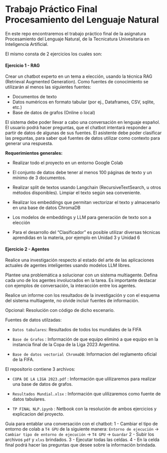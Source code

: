 # Trabajo Práctico Final Procesamiento del Lenguaje Natural

En este repo encontraremos el trabajo práctico final de la asignatura Procesamiento del Lenguaje Natural, de la Tecnicatura Univesitaria en Inteligencia Artificial.

El mismo consta de 2 ejercicios los cuales son:

#### **Ejercicio 1 - RAG**

Crear un chatbot experto en un tema a elección, usando la técnica RAG (Retrieval Augmented Generation). Como fuentes de conocimiento se utilizarán al menos las siguientes fuentes:

*   Documentos de texto
*   Datos numéricos en formato tabular (por ej., Dataframes, CSV, sqlite, etc.)
*   Base de datos de grafos (Online o local)

El sistema debe poder llevar a cabo una conversación en lenguaje español. El usuario podrá hacer preguntas, que el chatbot intentará responder a partir de datos de algunas de sus fuentes. El asistente debe poder clasificar las preguntas, para saber qué fuentes de datos utilizar como contexto para generar una respuesta.



**Requerimientos generales:**


*   Realizar todo el proyecto en un entorno Google Colab

*   El conjunto de datos debe tener al menos 100 páginas de texto y un mínimo de 3 documentos.

*   Realizar split de textos usando Langchain (RecursiveTextSearch, u otros métodos disponibles). Limpiar el texto según sea conveniente.

*   Realizar los embeddings que permitan vectorizar el texto y almacenarlo en una base de datos ChromaDB

*   Los modelos de embeddings y LLM para generación de texto son a elección

*   Para el desarrollo del “Clasificador” es posible utilizar diversas técnicas aprendidas en la materia, por ejemplo en Unidad 3 y Unidad 6


#### **Ejercicio 2 - Agentes**

Realice una investigación respecto al estado del arte de las aplicaciones actuales de agentes inteligentes usando modelos LLM libres.

Plantee una problemática a solucionar con un sistema multiagente. Defina cada uno de los agentes involucrados en la tarea. Es importante destacar con ejemplos de conversación, la interacción entre los agentes.

Realice un informe con los resultados de la investigación y con el esquema del sistema multiagente, no olvide incluir fuentes de información.

Opcional: Resolución con código de dicho escenario.


Fuentes de datos utilzadas:

*   `Datos tabulares`: Resultados de todos los mundiales de la FIFA

*   `Base de Grafos` : Información de que equipo eliminó a que equipo en la instancia final de la Copa de la Liga 2023 Argentina.

*   `Base de datos vectorial ChromaDB`: Informacion del reglamento oficial de la FIFA.



El repositorio contiene 3 archivos:
 - `COPA DE LA LIGA 2023.pdf` : Información que ulilizaremos para realizar una base de datos de grafos.
   
 - `Resultados Mundial.xlsx` : Información que ulilizaremos como fuente de datos tabulares.
   
 - `TP FINAL NLP.ipynb` : Netbook con la resolución de ambos ejercicios y explicacion del proyecto.


Guia para entablar una conversación con el chatbot:
 1 - Cambiar el tipo de entorno de colab a `T4 GPU` de la siguiente manera: `Entorno de ejecución` -> `Cambiar tipo de entorno de ejecución` -> `T4 GPU` -> `Guardar`
 2 - Subir los archivos `pdf` y `xlxs` brindados.
 3 - Ejecutar todas las celdas.
 4 - En la celda final podrá hacer las preguntas que desee sobre la información brindada.


